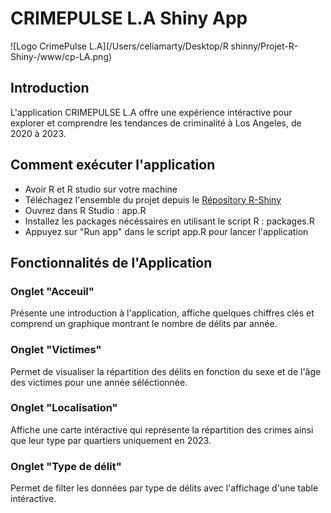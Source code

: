 # CRIMEPULSE L.A Shiny App 
![Logo CrimePulse L.A](/Users/celiamarty/Desktop/R shinny/Projet-R-Shiny-/www/cp-LA.png)

## Introduction
L'application CRIMEPULSE L.A offre une expérience intéractive pour explorer et comprendre les tendances de criminalité à Los Angeles, de 2020 à 2023.

## Comment exécuter l'application
- Avoir R et R studio sur votre machine
- Téléchagez l'ensemble du projet depuis le [Répository R-Shiny](https://github.com/CeliaMarty/Projet-R-Shiny-)
- Ouvrez dans R Studio : app.R
- Installez les packages nécéssaires en utilisant le script R : packages.R
- Appuyez sur "Run app" dans le script app.R pour lancer l'application

## Fonctionnalités de l'Application
### Onglet "Acceuil"
Présente une introduction à l'application, affiche quelques chiffres clés et comprend un graphique montrant le nombre de délits par année.

### Onglet "Victimes"
Permet de visualiser la répartition des délits en fonction du sexe et de l'âge des victimes pour une année séléctionnée.

### Onglet "Localisation"
Affiche une carte intéractive qui représente la répartition des crimes ainsi que leur type par quartiers uniquement en 2023.

### Onglet "Type de délit"
Permet de filter les données par type de délits avec l'affichage d'une table intéractive.


